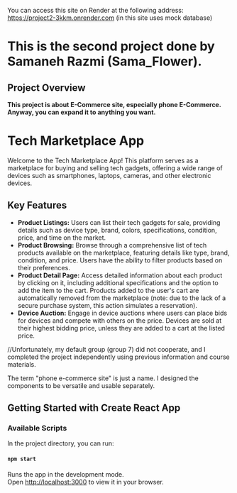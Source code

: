 You can access this site on Render at the following address: https://project2-3kkm.onrender.com 
(in this site uses mock database)

# **This is the second project done by Samaneh Razmi (Sama_Flower).**

## Project Overview

**This project is about E-Commerce site, especially phone E-Commerce. Anyway, you can expand it to anything you want.**

# Tech Marketplace App

Welcome to the Tech Marketplace App! This platform serves as a marketplace for buying and selling tech gadgets, offering a wide range of devices such as smartphones, laptops, cameras, and other electronic devices.

## Key Features

- **Product Listings:** Users can list their tech gadgets for sale, providing details such as device type, brand, colors, specifications, condition, price, and time on the market.
- **Product Browsing:** Browse through a comprehensive list of tech products available on the marketplace, featuring details like type, brand, condition, and price. Users have the ability to filter products based on their preferences.
- **Product Detail Page:** Access detailed information about each product by clicking on it, including additional specifications and the option to add the item to the cart. Products added to the user's cart are automatically removed from the marketplace (note: due to the lack of a secure purchase system, this action simulates a reservation).
- **Device Auction:** Engage in device auctions where users can place bids for devices and compete with others on the price. Devices are sold at their highest bidding price, unless they are added to a cart at the listed price.


//Unfortunately, my default group (group 7) did not cooperate, and I completed the project independently using previous information and course materials.

The term "phone e-commerce site" is just a name. I designed the components to be versatile and usable separately.

## Getting Started with Create React App

### Available Scripts

In the project directory, you can run:

#### `npm start`

Runs the app in the development mode.\
Open [http://localhost:3000](http://localhost:3000) to view it in your browser.

